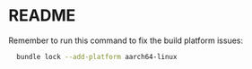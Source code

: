 # README

Remember to run this command to fix the build platform issues:
```bash
  bundle lock --add-platform aarch64-linux
```